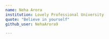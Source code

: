 ```yaml
---
name: Neha Arora
institution: Lovely Professional University
quote: "Believe in yourself"
github_user: NehaArora9

---
```

